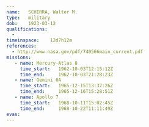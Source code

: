 ```yaml
---
name:	SCHIRRA, Walter M.
type:	military
dob:	1923-03-12
qualifications:
  - 
timeinspace:	12d7h12m
references:
  - http://www.nasa.gov/pdf/740566main_current.pdf
missions:
   - name: Mercury-Atlas 8
     time_start:   1962-10-03T12:15:12Z
     time_end:     1962-10-03T21:28:23Z
   - name: Gemini 6A
     time_start:   1965-12-15T13:37:26Z
     time_end:     1965-12-16T15:28:51Z
   - name: Apollo 7
     time_start:   1968-10-11T15:02:45Z
     time_end:     1968-10-22T11:11:49Z
evas:
---
```

